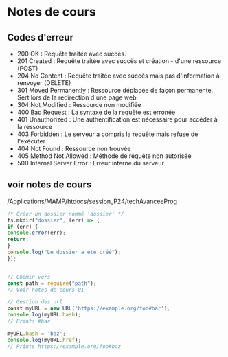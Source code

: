 # Notes de cours

## Codes d'erreur

- 200 OK : Requête traitée avec succès.
- 201 Created : Requête traitée avec succès et création - d'une ressource (POST)
- 204 No Content : Requête traitée avec succès mais pas d'information à renvoyer (DELETE)
- 301 Moved Permanently : Ressource déplacée de façon permanente. Sert lors de la redirection d'une
page web
- 304 Not Modified : Ressource non modifiée
- 400 Bad Request : La syntaxe de la requête est erronée
- 401 Unauthorized : Une authentification est nécessaire pour accéder à la ressource
- 403 Forbidden : Le serveur a compris la requête mais refuse de l'exécuter
- 404 Not Found : Ressource non trouvée
- 405 Method Not Allowed : Méthode de requête non autorisée
- 500 Internal Server Error : Erreur interne du serveur



## voir notes de cours

/Applications/MAMP/htdocs/session_P24/techAvanceeProg


```js
/* Créer un dossier nommé 'dossier' */
fs.mkdir("dossier", (err) => {
if (err) {
console.error(err);
return;
}
console.log("Le dossier a été créé");
});


// Chemin vers
const path = require("path");
// Voir notes de cours 01
```


```js
// Gestion des url
const myURL = new URL('https://example.org/foo#bar');
console.log(myURL.hash);
// Prints #bar

myURL.hash = 'baz';
console.log(myURL.href);
// Prints https://example.org/foo#baz 
```
